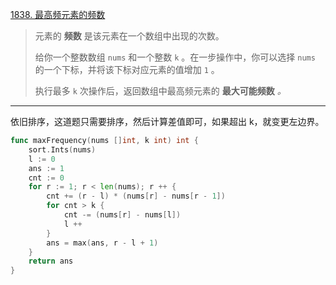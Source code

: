 [1838. 最高频元素的频数](https://leetcode.cn/problems/frequency-of-the-most-frequent-element/)

> 元素的 **频数** 是该元素在一个数组中出现的次数。
>
> 给你一个整数数组 `nums` 和一个整数 `k` 。在一步操作中，你可以选择 `nums` 的一个下标，并将该下标对应元素的值增加 `1` 。
>
> 执行最多 `k` 次操作后，返回数组中最高频元素的 **最大可能频数** *。*

---

依旧排序，这道题只需要排序，然后计算差值即可，如果超出 k，就变更左边界。

```go
func maxFrequency(nums []int, k int) int {
    sort.Ints(nums)
    l := 0
    ans := 1
    cnt := 0
    for r := 1; r < len(nums); r ++ {
        cnt += (r - l) * (nums[r] - nums[r - 1])
        for cnt > k {
            cnt -= (nums[r] - nums[l])
            l ++
        }
        ans = max(ans, r - l + 1)
    }
    return ans
}
```

